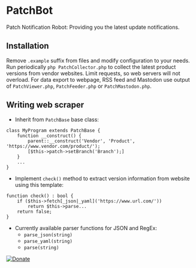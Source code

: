 # PatchBot
Patch Notification Robot: Providing you the latest update notifications.

## Installation
Remove ```.example``` suffix from files and modify configuration to your needs.
Run periodically ```php PatchCollector.php``` to collect the latest product versions from vendor websites. Limit requests, so web servers will not overload.
For data export to webpage, RSS feed and Mastodon use output of ```PatchViewer.php```, ```PatchFeeder.php``` or ```PatchMastodon.php```.

## Writing web scraper
* Inherit from ```PatchBase``` base class:
```
class MyProgram extends PatchBase {
	function __construct() {
		parent::__construct('Vendor', 'Product', 'https://www.vendor.com/product/');
		[$this->patch->setBranch('Branch');]
	}
	...
}
```
* Implement ```check()``` method to extract version information from website using this template:
```
function check() : bool {
	if ($this->fetch[_json|_yaml]('https://www.url.com/'))
		return $this->parse...
	return false;
}
```
* Currently available parser functions for JSON and RegEx:
  * ```parse_json(string)```
  * ```parse_yaml(string)```
  * ```parse(string)```

[![Donate](https://www.paypalobjects.com/en_US/i/btn/btn_donate_LG.gif)](https://www.paypal.com/cgi-bin/webscr?cmd=_s-xclick&hosted_button_id=WYQZCVJPVSS5L&source=url)
